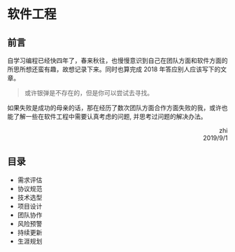 # 软件工程

## 前言

自学习编程已经快四年了，春来秋往，也慢慢意识到自己在团队方面和软件方面的所思所想还蛮有趣，故想记录下来。同时也算完成 2018 年答应别人应该写下的文章。

> 或许银弹是不存在的，但是你可以尝试去寻找。

如果失败是成功的母亲的话，那在经历了数次团队方面合作方面失败的我，或许也能了解一些在软件工程中需要认真考虑的问题, 并思考过问题的解决办法。

<p align="right" style="text-align: right">
    <span>zhi</span>
    <br />
    <span>2019/9/1</span>
</p>

## 目录

- 需求评估
- 协议规范
- 技术选型
- 项目设计
- 团队协作
- 风险预警
- 持续更新
- 生涯规划
